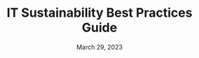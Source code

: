 ---
title: IT Sustainability Best Practices Guide
date: March 29, 2023
doc-link: assets/resources/Energy Act of 2020 IT Best Practices Guide_FINAL_v2.0.pdf
filters: guidance it-modernization best-practices eao
---